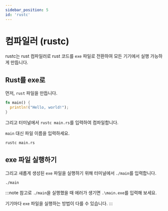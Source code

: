 ```yaml
---
sidebar_position: 5
id: 'rustc'
---
```


# 컴파일러 (rustc)

rustc는 rust 컴파일러로 rust 코드를 `exe` 파일로 전환하여 모든 기기에서 실행 가능하게 만듭니다.

## Rust를 exe로

먼저, `rust` 파일을 만듭니다.

```rust
fn main() {
  println!("Hello, world!");
}
```

그리고 터미널에서 `rustc main.rs`를 입력하여 컴파일합니다.

`main` 대신 파일 이름을 입력하세요.

```sh
rustc main.rs
```

## exe 파일 실행하기

그리고 새롭게 생성된 `exe` 파일을 실행하기 위해 터미널에서 `./main`를 입력합니다.

```sh
./main
```

:::note
참고로 `./main`을 실행했을 때 에러가 생기면 `.\main.exe`를 입력해 보세요.

기기마다 `exe` 파일을 실행하는 방법이 다를 수 있습니다.
:::
